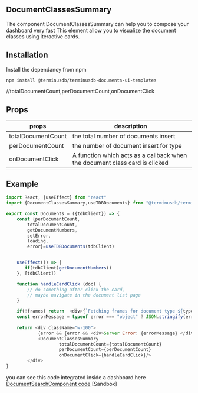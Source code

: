 ## DocumentClassesSummary
The component DocumentClassesSummary can help you to compose your dashboard very fast 
This element allow you to visualize the document classes using iteractive cards.

## Installation

Install the dependancy from npm

```
npm install @terminusdb/terminusdb-documents-ui-templates
```
//totalDocumentCount,perDocumentCount,onDocumentClick
## Props
| props |description  |
|--|--|
|totalDocumentCount|the total number of documents insert|
|perDocumentCount| the number of document insert for type|
|onDocumentClick| A function which acts as a callback when the document class card is clicked|

## Example
```js
import React, {useEffect} from "react"
import {DocumentClassesSummary,useTDBDocuments} from "@terminusdb/terminusdb-documents-ui-template"

export const Documents = ({tdbClient}) => {   
    const {perDocumentCount,
        totalDocumentCount, 
        getDocumentNumbers,
        setError,
        loading,
        error}=useTDBDocuments(tdbClient)


    useEffect(() => {
       if(tdbClient)getDocumentNumbers()
    }, [tdbClient])

    function handleCardClick (doc) {
        // do something after click the card, 
        // maybe navigate in the document list page
    }

    if(!frames) return  <div>{`Fetching frames for document type ${type} ...`}</div>
    const errorMessage = typeof error === "object" ? JSON.stringify(error,null,4) : error
   
    return <div className="w-100">
            {error && {error && <div>Server Error: {errorMessage} </div>}
            <DocumentClassesSummary 
                    totalDocumentCount={totalDocumentCount}
                    perDocumentCount={perDocumentCount} 
                    onDocumentClick={handleCardClick}/>
        </div>
}
```

you can see this code integrated inside a dashboard here
[DocumentSearchComponent code]()
[Sandbox]


